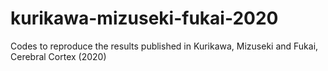 # kurikawa-mizuseki-fukai-2020
Codes to reproduce the results published in Kurikawa, Mizuseki and Fukai, Cerebral Cortex (2020)
